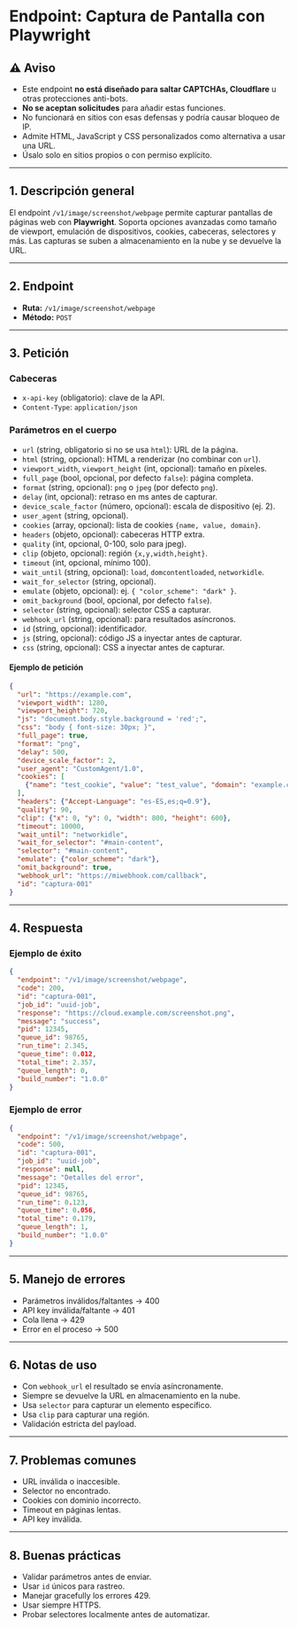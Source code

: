 # Endpoint: Captura de Pantalla con Playwright

## ⚠️ Aviso

* Este endpoint **no está diseñado para saltar CAPTCHAs, Cloudflare** u otras protecciones anti-bots.
* **No se aceptan solicitudes** para añadir estas funciones.
* No funcionará en sitios con esas defensas y podría causar bloqueo de IP.
* Admite HTML, JavaScript y CSS personalizados como alternativa a usar una URL.
* Úsalo solo en sitios propios o con permiso explícito.

---

## 1. Descripción general

El endpoint `/v1/image/screenshot/webpage` permite capturar pantallas de páginas web con **Playwright**.
Soporta opciones avanzadas como tamaño de viewport, emulación de dispositivos, cookies, cabeceras, selectores y más.
Las capturas se suben a almacenamiento en la nube y se devuelve la URL.

---

## 2. Endpoint

* **Ruta:** `/v1/image/screenshot/webpage`
* **Método:** `POST`

---

## 3. Petición

### Cabeceras

* `x-api-key` (obligatorio): clave de la API.
* `Content-Type`: `application/json`

### Parámetros en el cuerpo

* `url` (string, obligatorio si no se usa `html`): URL de la página.
* `html` (string, opcional): HTML a renderizar (no combinar con `url`).
* `viewport_width`, `viewport_height` (int, opcional): tamaño en píxeles.
* `full_page` (bool, opcional, por defecto `false`): página completa.
* `format` (string, opcional): `png` o `jpeg` (por defecto `png`).
* `delay` (int, opcional): retraso en ms antes de capturar.
* `device_scale_factor` (número, opcional): escala de dispositivo (ej. 2).
* `user_agent` (string, opcional).
* `cookies` (array, opcional): lista de cookies `{name, value, domain}`.
* `headers` (objeto, opcional): cabeceras HTTP extra.
* `quality` (int, opcional, 0-100, solo para jpeg).
* `clip` (objeto, opcional): región `{x,y,width,height}`.
* `timeout` (int, opcional, mínimo 100).
* `wait_until` (string, opcional): `load`, `domcontentloaded`, `networkidle`.
* `wait_for_selector` (string, opcional).
* `emulate` (objeto, opcional): ej. `{ "color_scheme": "dark" }`.
* `omit_background` (bool, opcional, por defecto `false`).
* `selector` (string, opcional): selector CSS a capturar.
* `webhook_url` (string, opcional): para resultados asíncronos.
* `id` (string, opcional): identificador.
* `js` (string, opcional): código JS a inyectar antes de capturar.
* `css` (string, opcional): CSS a inyectar antes de capturar.

#### Ejemplo de petición

```json
{
  "url": "https://example.com",
  "viewport_width": 1280,
  "viewport_height": 720,
  "js": "document.body.style.background = 'red';",
  "css": "body { font-size: 30px; }",
  "full_page": true,
  "format": "png",
  "delay": 500,
  "device_scale_factor": 2,
  "user_agent": "CustomAgent/1.0",
  "cookies": [
    {"name": "test_cookie", "value": "test_value", "domain": "example.com", "path": "/"}
  ],
  "headers": {"Accept-Language": "es-ES,es;q=0.9"},
  "quality": 90,
  "clip": {"x": 0, "y": 0, "width": 800, "height": 600},
  "timeout": 10000,
  "wait_until": "networkidle",
  "wait_for_selector": "#main-content",
  "selector": "#main-content",
  "emulate": {"color_scheme": "dark"},
  "omit_background": true,
  "webhook_url": "https://miwebhook.com/callback",
  "id": "captura-001"
}
```

---

## 4. Respuesta

### Ejemplo de éxito

```json
{
  "endpoint": "/v1/image/screenshot/webpage",
  "code": 200,
  "id": "captura-001",
  "job_id": "uuid-job",
  "response": "https://cloud.example.com/screenshot.png",
  "message": "success",
  "pid": 12345,
  "queue_id": 98765,
  "run_time": 2.345,
  "queue_time": 0.012,
  "total_time": 2.357,
  "queue_length": 0,
  "build_number": "1.0.0"
}
```

### Ejemplo de error

```json
{
  "endpoint": "/v1/image/screenshot/webpage",
  "code": 500,
  "id": "captura-001",
  "job_id": "uuid-job",
  "response": null,
  "message": "Detalles del error",
  "pid": 12345,
  "queue_id": 98765,
  "run_time": 0.123,
  "queue_time": 0.056,
  "total_time": 0.179,
  "queue_length": 1,
  "build_number": "1.0.0"
}
```

---

## 5. Manejo de errores

* Parámetros inválidos/faltantes → 400
* API key inválida/faltante → 401
* Cola llena → 429
* Error en el proceso → 500

---

## 6. Notas de uso

* Con `webhook_url` el resultado se envía asíncronamente.
* Siempre se devuelve la URL en almacenamiento en la nube.
* Usa `selector` para capturar un elemento específico.
* Usa `clip` para capturar una región.
* Validación estricta del payload.

---

## 7. Problemas comunes

* URL inválida o inaccesible.
* Selector no encontrado.
* Cookies con dominio incorrecto.
* Timeout en páginas lentas.
* API key inválida.

---

## 8. Buenas prácticas

* Validar parámetros antes de enviar.
* Usar `id` únicos para rastreo.
* Manejar gracefully los errores 429.
* Usar siempre HTTPS.
* Probar selectores localmente antes de automatizar.